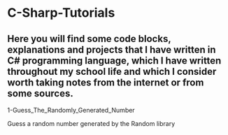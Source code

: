 # C-Sharp-Tutorials
Here you will find some code blocks, explanations and projects that I have written in C# programming language, which I have written throughout my school life and which I consider worth taking notes from the internet or from some sources.
------------------------------------------------------------------
1-Guess_The_Randomly_Generated_Number

Guess a random number generated by the Random library
